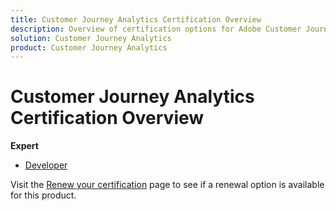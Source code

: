 ```yaml
---
title: Customer Journey Analytics Certification Overview
description: Overview of certification options for Adobe Customer Journey Analytics
solution: Customer Journey Analytics
product: Customer Journey Analytics
---
```

# Customer Journey Analytics Certification Overview

**Expert**

* [Developer](/help/certifications/acja/acja-e-developer.md) <!--AD0-E604-->

Visit the [Renew your certification](/help/certifications/renew.md) page to see if a renewal option is available for this product.
